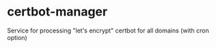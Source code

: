 # certbot-manager
Service for processing "let's encrypt" certbot for all domains (with cron option)
